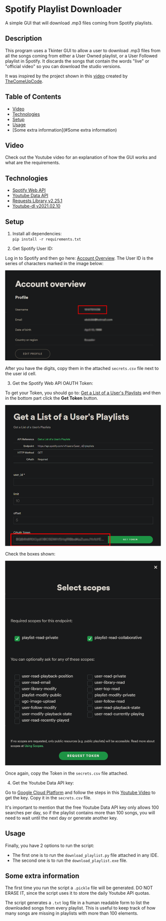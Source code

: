 # Spotify Playlist Downloader

A simple GUI that will download .mp3 files coming from Spotify playlists.

## Description

This program uses a Tkinter GUI to allow a user to download .mp3 files from all the songs coming from either a User Owned playlist, or a User Followed playlist in Spotify. 
It discards the songs that contain the words "live" or "official video" so you can download the studio versions.

It was inspired by the project shown in this [video](https://www.youtube.com/watch?v=7J_qcttfnJA/) created by [TheComeUpCode](https://github.com/TheComeUpCode). 

## Table of Contents

* [Video](#Video)
* [Technologies](#Technologies)
* [Setup](#Setup)
* [Usage](#Usage)
* [Some extra information](#Some extra information)

## Video

Check out the Youtube video for an explanation of how the GUI works and what are the requirements.

## Technologies

* [Spotify Web API](https://developer.spotify.com/documentation/web-api/)
* [Youtube Data API](https://developers.google.com/youtube/v3)
* [Requests Library v2.25.1](https://requests.readthedocs.io/en/master/)
* [Youtube-dl v2021.02.10](https://github.com/ytdl-org/youtube-dl/)

## Setup

1. Install all dependencies:\
`pip install -r requirements.txt`

   
2. Get Spotify User ID:

Log in to Spotify and then go here: [Account Overview](https://www.spotify.com/us/account/overview/). The User ID is the series of characters marked in the image below:

 ![Get User ID](images/user_id.png)

After you have the digits, copy them in the attached `secrets.csv` file next to the user id cell.

3. Get the Spotify Web API OAUTH Token:

To get your Token, you should go to: [Get a List of a User's Playlists](https://developer.spotify.com/console/get-playlists/) and then in the bottom part click the **Get Token** button.

![Get Spotify Web API Token](images/get_token_00.png)

Check the boxes shown:

![Get Spotify Web API Token](images/get_token_01.png)

Once again, copy the Token in the `secrets.csv` file attached.

4. Get the Youtube Data API key:

Go to [Google Cloud Platform](https://console.cloud.google.com/) and follow the steps in this [Youtube Video]() to get the key. 
Copy it in the `secrets.csv` file.

It's important to mention that the free Youtube Data API key only allows 100 searches per day, so if the playlist contains more than 100 songs, you will need to wait until the next day or generate another key. 

## Usage

Finally, you have 2 options to run the script:

* The first one is to run the `download_playlist.py` file attached in any IDE. 
* The second one is to run the `download_playlist.exe` file.

## Some extra information

The first time you run the script a `.pickle` file will be generated. DO NOT ERASE IT, since the script uses it to store the daily Youtube API quotas.

The script generates a `.txt` log file in a human readable form to list the downloaded songs from every playlist. This is useful to keep track of how many songs are missing in playlists with more than 100 elements.



